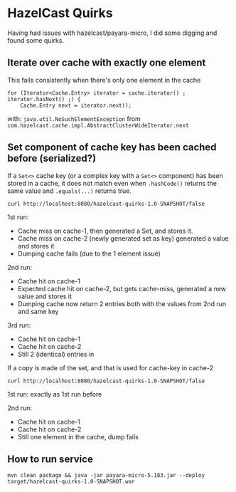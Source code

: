 # HazelCast Quirks

Having had issues with hazelcast/payara-micro, I did some digging and found some quirks.

## Iterate over cache with exactly one element

This fails consistently when there's only one element in the cache

    for (Iterator<Cache.Entry> iterator = cache.iterator() ; iterator.hasNext() ;) {
        Cache.Entry next = iterator.next();


with: `java.util.NoSuchElementException` from `com.hazelcast.cache.impl.AbstractClusterWideIterator.next`

## Set component of cache key has been cached before (serialized?)

If a `Set<>` cache key (or a complex key with a `Set<>` component) has been stored
in a cache, it does not match even when `.hashCode()` returns the same value and
`.equals(...)` returns true.

    curl http://localhost:8080/hazelcast-quirks-1.0-SNAPSHOT/false

1st run:

 * Cache miss on cache-1, then generated a Set, and stores it.
 * Cache miss on cache-2 (newly generated set as key) generated a value and stores it
 * Dumping cache fails (due to the 1 element issue)

2nd run:

 * Cache hit on cache-1
 * Expected cache hit on cache-2, but gets cache-miss, generated a new value and stores it
 * Dumping cache now return 2 entries both with the values from 2nd run and same key

3rd run:

 * Cache hit on cache-1
 * Cache hit on cache-2
 * Still 2 (identical) entries in

If a copy is made of the set, and that is used for cache-key in cache-2

    curl http://localhost:8080/hazelcast-quirks-1.0-SNAPSHOT/false

1st run: exactly as 1st run before

2nd run:

 * Cache hit on cache-1
 * Cache hit on cache-2
 * Still one element in the cache, dump fails

## How to run service

    mvn clean package && java -jar payara-micro-5.183.jar --deploy target/hazelcast-quirks-1.0-SNAPSHOT.war
